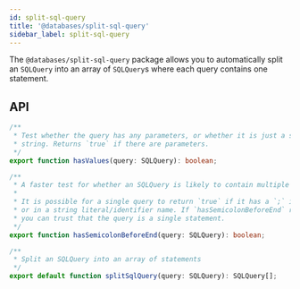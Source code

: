 ```yaml
---
id: split-sql-query
title: '@databases/split-sql-query'
sidebar_label: split-sql-query
---
```


The `@databases/split-sql-query` package allows you to automatically split an `SQLQuery` into an array of `SQLQuery`s where each query contains one statement.

## API

```typescript
/**
 * Test whether the query has any parameters, or whether it is just a static
 * string. Returns `true` if there are parameters.
 */
export function hasValues(query: SQLQuery): boolean;

/**
 * A faster test for whether an SQLQuery is likely to contain multiple statements
 *
 * It is possible for a single query to return `true` if it has a `;` in a comment
 * or in a string literal/identifier name. If `hasSemicolonBeforeEnd` returns `false`
 * you can trust that the query is a single statement.
 */
export function hasSemicolonBeforeEnd(query: SQLQuery): boolean;

/**
 * Split an SQLQuery into an array of statements
 */
export default function splitSqlQuery(query: SQLQuery): SQLQuery[];
```
